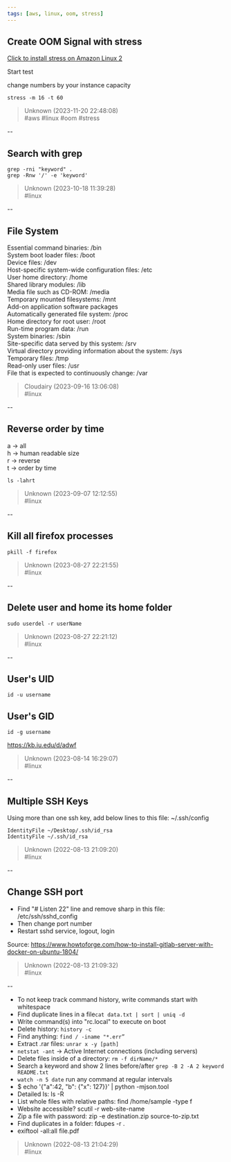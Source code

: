 ```yaml
---
tags: [aws, linux, oom, stress]
---
```


## Create OOM Signal with stress

[Click to install stress on Amazon Linux 2](/technical/how-to/uncategorized#install-stress-for-amazon-linux-2)

Start test

change numbers by your instance capacity

```  
stress -m 16 -t 60  
```  

> Unknown (2023-11-20 22:48:08)  
> #aws #linux #oom #stress

--

## Search with grep

```  
grep -rni "keyword" .  
grep -Rnw '/' -e 'keyword'  
```  

> Unknown (2023-10-18 11:39:28)  
> #linux

--

## File System

Essential command binaries: /bin  
System boot loader files: /boot  
Device files: /dev  
Host-specific system-wide configuration files: /etc  
User home directory: /home  
Shared library modules: /lib  
Media file such as CD-ROM: /media  
Temporary mounted filesystems: /mnt  
Add-on application software packages  
Automatically generated file system: /proc  
Home directory for root user: /root  
Run-time program data: /run  
System binaries: /sbin  
Site-specific data served by this system: /srv  
Virtual directory providing information about the system: /sys  
Temporary files: /tmp  
Read-only user files: /usr  
File that is expected to continuously change: /var  

> Cloudairy (2023-09-16 13:06:08)  
> #linux

--

## Reverse order by time

a -> all  
h -> human readable size  
r -> reverse  
t -> order by time

```  
ls -lahrt  
```  

> Unknown (2023-09-07 12:12:55)  
> #linux

--

## Kill all firefox processes

```  
pkill -f firefox  
```  

> Unknown (2023-08-27 22:21:55)  
> #linux

--

## Delete user and home its home folder

```  
sudo userdel -r userName  
```  

> Unknown (2023-08-27 22:21:12)  
> #linux

--

## User's UID

```  
id -u username  
```

## User's GID

```  
id -g username  
```

https://kb.iu.edu/d/adwf  

> Unknown (2023-08-14 16:29:07)  
> #linux

--

## Multiple SSH Keys

Using more than one ssh key, add below lines to this file: ~/.ssh/config

```  
IdentityFile ~/Desktop/.ssh/id_rsa  
IdentityFile ~/.ssh/id_rsa  
```  

> Unknown (2022-08-13 21:09:20)  
> #linux

--

## Change SSH port

- Find "# Listen 22" line and remove sharp in this file: /etc/ssh/sshd_config
- Then change port number
- Restart sshd service, logout, login

Source: https://www.howtoforge.com/how-to-install-gitlab-server-with-docker-on-ubuntu-1804/  

> Unknown (2022-08-13 21:09:32)  
> #linux

--

- To not keep track command history, write commands start with whitespace
- Find duplicate lines in a file```cat data.txt | sort | uniq -d ```
- Write command(s) into "rc.local" to execute on boot
- Delete history: ```history -c```
- Find anything: ```find / -iname "*.err”```
- Extract .rar files: ```unrar x -y [path]```
- ```netstat -ant``` -> Active Internet connections (including servers)
- Delete files inside of a directory: ```rm -f dirName/*```
- Search a keyword and show 2 lines before/after ```grep -B 2 -A 2 keyword README.txt``` 
- ```watch -n 5 date``` run any command at regular intervals
- $ echo '{"a":42, "b": {"x": 127}}' | python -mjson.tool
- Detailed ls: ls -R
- List whole files with relative paths: find /home/sample -type f
- Website accessible? scutil -r web-site-name
- Zip a file with password: zip -e destination.zip source-to-zip.txt
- Find duplicates in a folder: fdupes -r .
- exiftool -all:all file.pdf  

> Unknown (2022-08-13 21:04:29)  
> #linux

